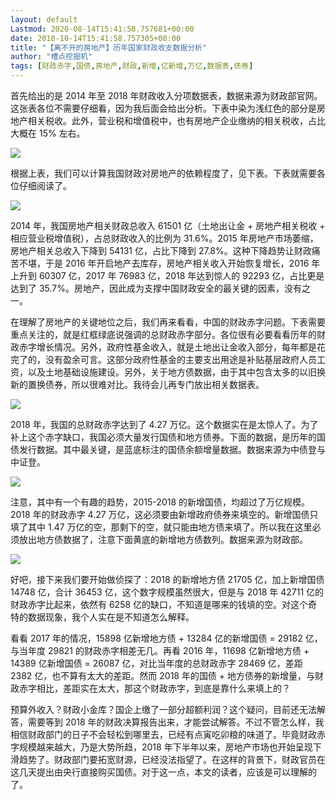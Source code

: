 ```yaml
---
layout: default
Lastmod: 2020-08-14T15:41:58.757681+00:00
date: 2018-10-14T15:41:58.757305+00:00
title: "【离不开的房地产】历年国家财政收支数据分析"
author: "槽点挖掘机"
tags: [财政赤字,国债,房地产,财政,新增,亿新增,万亿,数据表,债券]
---
```


首先给出的是 2014 年至 2018 年财政收入分项数据表，数据来源为财政部官网。这张表各位不需要仔细看，因为我后面会给出分析。下表中染为浅红色的部分是房地产相关税收。此外，营业税和增值税中，也有房地产企业缴纳的相关税收，占比大概在 15% 左右。

![](https://images.weserv.nl/?url=https%3A//ressrc.com/wp-content/uploads/2019/02/20190201200107.jpg)

  
根据上表，我们可以计算我国财政对房地产的依赖程度了，见下表。下表就需要各位仔细阅读了。

![](https://images.weserv.nl/?url=https%3A//ressrc.com/wp-content/uploads/2019/02/20190201200939.jpg)

2014 年，我国房地产相关财政总收入 61501 亿（土地出让金 + 房地产相关税收 + 相应营业税增值税），占总财政收入的比例为 31.6%。2015 年房地产市场萎缩，房地产相关总收入下降到 54131 亿，占比下降到 27.8%。这种下降趋势让财政痛苦不堪，于是 2016 年开启地产去库存，房地产相关收入开始恢复增长，2016 年上升到 60307 亿，2017 年 76983 亿，2018 年达到惊人的 92293 亿，占比更是达到了 35.7%。房地产，因此成为支撑中国财政安全的最关键的因素，没有之一。

在理解了房地产的关键地位之后，我们再来看看，中国的财政赤字问题。下表需要重点关注的，就是红框绿底说强调的总财政赤字部分。各位很有必要看看历年的财政赤字增长情况。另外，政府性基金收入，就是土地出让金收入部分，每年都是花完了的，没有盈余可言。这部分政府性基金的主要支出用途是补贴基层政府人员工资，以及土地基础设施建设。另外，关于地方债数据，由于其中包含太多的以旧换新的置换债券，所以很难对比。我待会儿再专门放出相关数据表。

![](https://images.weserv.nl/?url=https%3A//ressrc.com/wp-content/uploads/2019/02/20190201201421.jpg)

2018 年，我国的总财政赤字达到了 4.27 万亿。这个数据实在是太惊人了。为了补上这个赤字缺口，我国必须大量发行国债和地方债券。下面的数据，是历年的国债发行数据。其中最关键，是蓝底标注的国债余额增量数据。数据来源为中债登与中证登。

![](https://images.weserv.nl/?url=https%3A//ressrc.com/wp-content/uploads/2019/02/20190201202052.jpg)

  
注意，其中有一个有趣的趋势，2015-2018 的新增国债，均超过了万亿规模。2018 年的财政赤字 4.27 万亿，这必须要由新增政府债券来填空的。新增国债只填了其中 1.47 万亿的空，那剩下的空，就只能由地方债来填了。所以我在这里必须放出地方债数据了，注意下面黄底的新增地方债数列。数据来源为财政部。

![](https://images.weserv.nl/?url=https%3A//ressrc.com/wp-content/uploads/2019/02/20190201202440.jpg)

好吧，接下来我们要开始做侦探了：2018 的新增地方债 21705 亿，加上新增国债 14748 亿，合计 36453 亿，这个数字规模虽然很大，但是与 2018 年 42711 亿的财政赤字比起来，依然有 6258 亿的缺口，不知道是哪来的钱填的空。对这个奇特的数据现象，我个人实在是不知道怎么解释。

看看 2017 年的情况，15898 亿新增地方债 + 13284 亿的新增国债 = 29182 亿，与当年度 29821 的财政赤字相差无几。再看 2016 年，11698 亿新增地方债 + 14389 亿新增国债 = 26087 亿，对比当年度的总财政赤字 28469 亿，差距 2382 亿，也不算有太大的差距。然而 2018 年的国债 + 地方债券的新增量，与财政赤字相比，差距实在太大，那这个财政赤字，到底是靠什么来填上的？

预算外收入？财政小金库？国企上缴了一部分超额利润？这个疑问，目前还无法解答，需要等到 2018 年的财政决算报告出来，才能尝试解答。不过不管怎么样，我相信财政部门的日子不会轻松到哪里去，已经有点寅吃卯粮的味道了。毕竟财政赤字规模越来越大，乃是大势所趋，2018 年下半年以来，房地产市场也开始呈现下滑趋势了。财政部门要拓宽财源，已经没法指望了。在这样的背景下，财政官员在这几天提出由央行直接购买国债。对于这一点，本文的读者，应该是可以理解的了。
